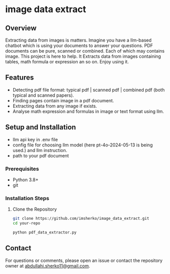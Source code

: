 # image data extract

## Overview
Extracting data from images is matters. Imagine you have a llm-based chatbot which is using your documents to answer your questions. PDF documents can be pure, scanned or combined. Each of which may contains image.
This project is here to help. It Extracts data from images containing tables, math formula or expression an so on. Enjoy using it.

## Features
- Detecting pdf file format: typical pdf | scanned pdf | combined pdf (both typical and scanned papers).
- Finding pages contain image in a pdf document.
- Extracting data from any image if exists.
- Analyse math expression and formulas in image or text format using llm.

## Setup and Installation
- llm api key in .env file
- config file for choosing llm model (here pt-4o-2024-05-13 is being used.) and llm instruction.
- path to your pdf document

### Prerequisites
- Python 3.8+
- git

### Installation Steps

1. Clone the Repository

    ```bash
    git clone https://github.com/imsherko/image_data_extract.git
    cd your-repo
    ```
    ```bash
    python pdf_data_extractor.py
    ```

## Contact
For questions or comments, please open an issue or contact the repository owner at abdullahi.sherko11@gmail.com.
